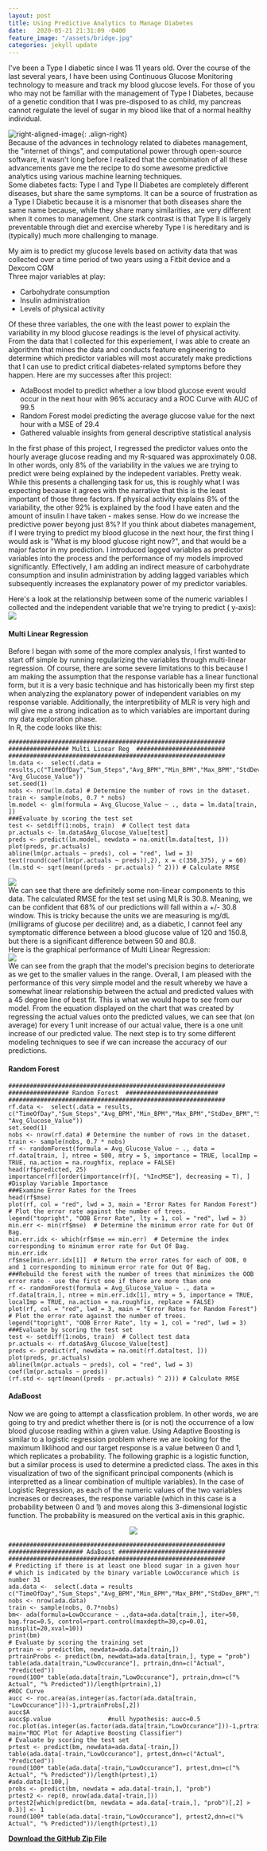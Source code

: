 ```yaml
---
layout: post
title: Using Predictive Analytics to Manage Diabetes
date:   2020-05-21 21:31:09 -0400
feature_image: "/assets/bridge.jpg"
categories: jekyll update
---
```


I've been a Type I diabetic since I was 11 years old. Over the course of the last several years, I have been using Continuous 
Glucose Monitoring technology to measure and track my blood glucose levels. For those of you who may not be familiar with the 
management of Type I Diabetes, because of a genetic condition that I was pre-disposed to as child, my pancreas cannot regulate 
the level of sugar in my blood like that of a normal healthy individual.  

![right-aligned-image](/assets/dexcom.png){: .align-right}   
Because of the advances in technology related to diabetes management, the "internet of things", and computational power through 
open-source software, it wasn't long before I realized that the combination of all these advancements gave me the recipe to do 
some awesome predictive analytics using various machine learning techniques.   
Some diabetes facts: Type I and Type II Diabetes are completely different diseases, but share the same symptoms. It can be a 
source of frustration as a Type I Diabetic because it is a misnomer that both diseases share the same name because, while they 
share many similarities, are very different when it comes to management. One stark contrast is that Type II is largely preventable 
through diet and exercise whereby Type I is hereditary and is (typically) much more challenging to manage.  
 
My aim is to predict my glucose levels based on activity data that was collected over a time period of two years using a Fitbit 
device and a Dexcom CGM  
Three major variables at play:   
- Carbohydrate consumption  
- Insulin administration  
- Levels of physical activity  

Of these three variables, the one with the least power to explain the variability in my blood glucose readings is the level of 
physical activity. From the data that I collected for this experiement, I was able to create an algorithm that mines the data 
and conducts feature engineering to determine which predictor variables will most accurately make predictions that I can use to 
predict critical diabetes-related symptoms before they happen. Here are my successes after this project:  
- AdaBoost model to predict whether a low blood glucose event would occur in the next hour with 96% accuracy and a ROC Curve with 
AUC of 99.5
- Random Forest model predicting the average glucose value for the next hour with a MSE of 29.4
- Gathered valuable insights from general descriptive statistical analysis


In the first phase of this project, I regressed the predictor values onto the hourly average glucose reading and my R-squared was 
approximately 0.08. In other words, only 8% of the variability in the values we are trying to predict were being explained by the 
indepedent variables. Pretty weak. While this presents a challenging task for us, this is roughly what I was expecting because it 
agrees with the narrative that this is the least important of those three factors. If physical activity explains 8% of the variability, 
the other 92% is explained by the food I have eaten and the amount of insulin I have taken - makes sense. How do we increase the 
predictive power beyong just 8%? If you think about diabetes management, if I were trying to predict my blood glucose in the next hour, 
the first thing I would ask is "What is my blood glucose right now?", and that would be a major factor in my prediction. I introduced 
lagged variables as predictor variables into the process and the performance of my models improved significantly. Effectively, I am 
adding an indirect measure of carbohydrate consumption and insulin administration by adding lagged variables which subsequently increases the explanatory power of my predictor variables.  
  
Here's a look at the relationship between some of the numeric variables I collected and the independent variable that we're trying to 
predict ( y-axis):  
![](/assets/seaborn.jpg)

#### Multi Linear Regression
Before I began with some of the more complex analysis, I first wanted to start off simple by running regularizing the variables 
through multi-linear regression. Of course, there are some severe limitations to this because I am making the assumption that 
the response variable has a linear functional form, but it is a very basic technique and has historically been my first step 
when analyzing the explanatory power of independent variables on my response variable. Additionally, the interpretibility of MLR
is very high and will give me a strong indication as to which variables are important during my data exploration phase.  
In R, the code looks like this:
```
#############################################################
################# Multi Linear Reg  #########################
#############################################################
lm.data <-  select(.data = results,c("TimeOfDay","Sum_Steps","Avg_BPM","Min_BPM","Max_BPM","StdDev_BPM","Sum_Calories_Burnt","Sum_Distance_Traveled","Std_Dev_Lag1","Avg_Glucose_Value_Lag_1","Calories_Burnt_Lag1","Avg_BPM_Lag1","LowOccurance_Lag1","HighOccurance_Lag1","BG_rate_of_change_Lag1","Max_BPM_Lag1", "Avg_Glucose_Value"))
set.seed(1)
nobs <- nrow(lm.data) # Determine the number of rows in the dataset.
train <- sample(nobs, 0.7 * nobs)  
lm.model <- glm(formula = Avg_Glucose_Value ~ ., data = lm.data[train, ])
###Evaluate by scoring the test set
test <- setdiff(1:nobs, train)  # Collect test data
pr.actuals <- lm.data$Avg_Glucose_Value[test]
preds <- predict(lm.model, newdata = na.omit(lm.data[test, ]))
plot(preds, pr.actuals)
abline(lm(pr.actuals ~ preds), col = "red", lwd = 3)
text(round(coef(lm(pr.actuals ~ preds)),2), x = c(350,375), y = 60)
(lm.std <- sqrt(mean((preds - pr.actuals) ^ 2))) # Calculate RMSE
```
![](/assets/MLRperform.jpg)  
We can see that there are definitely some non-linear components to this data. The calculated RMSE for the test set using MLR is 30.8. 
Meaning, we can be confident that 68% of our predictions will fall within a +/- 30.8 window. This is tricky because the units we are 
measuring is mg/dL (milligrams of glucose per decilitre) and, as a diabetic, I cannot feel any symptomatic difference between a blood 
glucose value of 120 and 150.8, but there is a significant difference between 50 and 80.8.  
Here is the graphical performance of Multi Linear Regression:  
![](/assets/MLR_predicted_actual.jpg)  
We can see from the graph that the model's precision begins to deteriorate as we get to the smaller values in the range. Overall, I am 
pleased with the performance of this very simple model and the result whereby we have a somewhat linear relationship between the actual 
and predicted values with a 45 degree line of best fit. This is what we would hope to see from our model. From the equation displayed 
on the chart that was created by regressing the actual values onto the predicted values, we can see that (on average) for every 1 unit 
increase of our actual value, there is a one unit increase of our predicted value. The next step is to try some different modeling 
techniques to see if we can increase the accuracy of our predictions.
  
#### Random Forest
```
#############################################################
################# Random Forest  ##########################
#############################################################
rf.data <-  select(.data = results, c("TimeOfDay","Sum_Steps","Avg_BPM","Min_BPM","Max_BPM","StdDev_BPM","Sum_Calories_Burnt","Sum_Distance_Traveled","Std_Dev_Lag1","Avg_Glucose_Value_Lag_1","Calories_Burnt_Lag1,"Avg_BPM_Lag1","LowOccurance_Lag1","HighOccurance_Lag1","BG_rate_of_change_Lag1","Max_BPM_Lag1", "Avg_Glucose_Value"))
set.seed(1)
nobs <- nrow(rf.data) # Determine the number of rows in the dataset.
train <- sample(nobs, 0.7 * nobs)  
rf <- randomForest(formula = Avg_Glucose_Value ~ ., data = rf.data[train, ], ntree = 500, mtry = 5, importance = TRUE, localImp = TRUE, na.action = na.roughfix, replace = FALSE)
head(rf$predicted, 25)
importance(rf)[order(importance(rf)[, "%IncMSE"], decreasing = T), ]  #Display Variable Importance   
###Examine Error Rates for the Trees
head(rf$mse)
plot(rf, col = "red", lwd = 3, main = "Error Rates for Random Forest")  # Plot the error rate against the number of trees.
legend("topright", "OOB Error Rate", lty = 1, col = "red", lwd = 3)
min.err <- min(rf$mse)  # Determine the minimum error rate for Out Of Bag.
min.err.idx <- which(rf$mse == min.err)  # Determine the index corresponding to minimum error rate for Out Of Bag.
min.err.idx
rf$mse[min.err.idx[1]]  # Return the error rates for each of OOB, 0 and 1 corresponding to minimum error rate for Out Of Bag.
###Rebuild the forest with the number of trees that minimizes the OOB error rate - use the first one if there are more than one
rf <- randomForest(formula = Avg_Glucose_Value ~ ., data = rf.data[train,], ntree = min.err.idx[1], mtry = 5, importance = TRUE, localImp = TRUE, na.action = na.roughfix, replace = FALSE)
plot(rf, col = "red", lwd = 3, main = "Error Rates for Random Forest")  # Plot the error rate against the number of trees.
legend("topright", "OOB Error Rate", lty = 1, col = "red", lwd = 3)
###Evaluate by scoring the test set
test <- setdiff(1:nobs, train)  # Collect test data
pr.actuals <- rf.data$Avg_Glucose_Value[test]
preds <- predict(rf, newdata = na.omit(rf.data[test, ]))
plot(preds, pr.actuals)
abline(lm(pr.actuals ~ preds), col = "red", lwd = 3)
coef(lm(pr.actuals ~ preds))
(rf.std <- sqrt(mean((preds - pr.actuals) ^ 2))) # Calculate RMSE
```
#### AdaBoost
Now we are going to attempt a classfication problem. In other words, we are going to try and predict whether there is (or is not) the 
occurrence of a low blood glucose reading within a given value. Using Adaptive Boosting is similar to a logistic regression problem 
where we are looking for the maximum liklihood and our target response is a value between 0 and 1, which replicates a probability. 
The following graphic is a logistic function, but a similar process is used to determine a predicted class. The axes in this visualization 
of two of the significant principal components (which is interpretted as a linear combination of multiple variables). In the case of 
Logistic Regression, as each of the numeric values of the two variables increases or decreases, the response variable (which in this 
case is a probability between 0 and 1) and moves along this 3-dimensional logistic function. The probability is measured on the vertical 
axis in this graphic.  
<p align="center"> 
<img src="/assets/logisticFunction.jpg">
</p>  

```
#############################################################
##################### AdaBoost ##############################
#############################################################
# Predicting if there is at least one blood sugar in a given hour
# which is indicated by the binary variable LowOccurance which is number 31
ada.data <-  select(.data = results c("TimeOfDay","Sum_Steps","Avg_BPM","Min_BPM","Max_BPM","StdDev_BPM","Sum_Calories_Burnt","Sum_Distance_Traveled","Std_Dev_Lag1","Avg_Glucose_Value_Lag_1","Calories_Burnt_Lag1","Avg_BPM_Lag1","LowOccurance_Lag1","HighOccurance_Lag1","BG_rate_of_change_Lag1","Max_BPM_Lag1","LowOccurance"))
nobs <- nrow(ada.data)
train <- sample(nobs, 0.7*nobs)
bm<- ada(formula=LowOccurance ~ .,data=ada.data[train,], iter=50, bag.frac=0.5, control=rpart.control(maxdepth=30,cp=0.01, minsplit=20,xval=10))
print(bm) 
# Evaluate by scoring the training set
prtrain <- predict(bm, newdata=ada.data[train,])
prtrainProbs <- predict(bm, newdata=ada.data[train,], type = "prob")
table(ada.data[train,"LowOccurance"], prtrain,dnn=c("Actual", "Predicted"))
round(100* table(ada.data[train,"LowOccurance"], prtrain,dnn=c("% Actual", "% Predicted"))/length(prtrain),1)
#ROC Curve
aucc <- roc.area(as.integer(as.factor(ada.data[train, "LowOccurance"]))-1,prtrainProbs[,2])
aucc$A
aucc$p.value                #null hypothesis: aucc=0.5 
roc.plot(as.integer(as.factor(ada.data[train,"LowOccurance"]))-1,prtrainProbs[,2], main="ROC Plot for Adaptive Boosting Classifier")
# Evaluate by scoring the test set
prtest <- predict(bm, newdata=ada.data[-train,])
table(ada.data[-train,"LowOccurance"], prtest,dnn=c("Actual", "Predicted"))
round(100* table(ada.data[-train,"LowOccurance"], prtest,dnn=c("% Actual", "% Predicted"))/length(prtest),1)
#ada.data[1:100,]
probs <- predict(bm, newdata = ada.data[-train,], "prob")
prtest2 <- rep(0, nrow(ada.data[-train,]))
prtest2[which(predict(bm, newdata = ada.data[-train,], "prob")[,2] > 0.3)] <- 1
round(100* table(ada.data[-train,"LowOccurance"], prtest2,dnn=c("% Actual", "% Predicted"))/length(prtest),1)
```
**[Download the GitHub Zip File](https://github.com/JBQuant/diabetes_project/archive/master.zip)**
